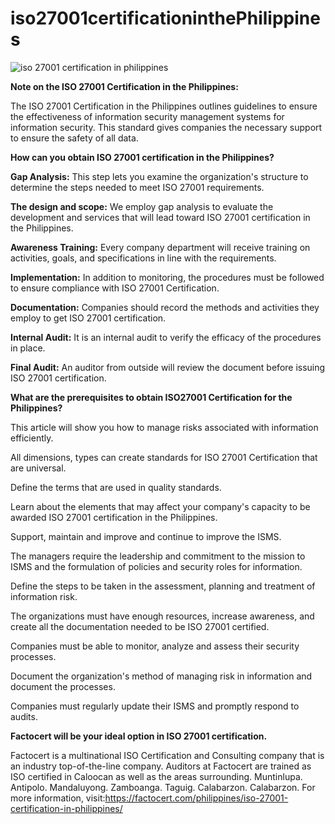 # iso27001certificationinthePhilippines

![iso 27001 certification in philippines](https://user-images.githubusercontent.com/89084770/136551088-276cc69b-b753-4a31-9a04-b5b5a92d7034.png)

**Note on the ISO 27001 Certification in the Philippines:**

The ISO 27001 Certification in the Philippines outlines guidelines to ensure the effectiveness of information security management systems for information security. This standard gives companies the necessary support to ensure the safety of all data.

**How can you obtain ISO 27001 certification in the Philippines?**

**Gap Analysis:** This step lets you examine the organization's structure to determine the steps needed to meet ISO 27001 requirements. 

**The design and scope:** We employ gap analysis to evaluate the development and services that will lead toward ISO 27001 certification in the Philippines.

**Awareness Training:** Every company department will receive training on activities, goals, and specifications in line with the requirements.

**Implementation:** In addition to monitoring, the procedures must be followed to ensure compliance with ISO 27001 Certification.

**Documentation:** Companies should record the methods and activities they employ to get  ISO 27001 certification.

**Internal Audit:** It is an internal audit to verify the efficacy of the procedures in place.

**Final Audit:** An auditor from outside will review the document before issuing ISO 27001 certification.

**What are the prerequisites to obtain ISO27001 Certification for the Philippines?**

This article will show you how to manage risks associated with information efficiently.

All dimensions, types can create standards for ISO 27001 Certification that are universal.

Define the terms that are used in quality standards.

Learn about the elements that may affect your company's capacity to be awarded ISO 27001 certification in the Philippines.

Support, maintain and improve and continue to improve the ISMS.

The managers require the leadership and commitment to the mission to ISMS and the formulation of policies and security roles for information.

Define the steps to be taken in the assessment, planning and treatment of information risk.

The organizations must have enough resources, increase awareness, and create all the documentation needed to be ISO 27001 certified.

Companies must be able to monitor, analyze and assess their security processes.

Document the organization's method of managing risk in information and document the processes.

Companies must regularly update their ISMS and promptly respond to audits.

**Factocert will be your ideal option in ISO 27001 certification.**

Factocert is a multinational ISO Certification and Consulting company that is an industry top-of-the-line company. Auditors at Factocert are trained as ISO certified in Caloocan as well as the areas surrounding. Muntinlupa. Antipolo. Mandaluyong. Zamboanga. Taguig. Calabarzon. Calabarzon. For more information, visit:<a href="url">https://factocert.com/philippines/iso-27001-certification-in-philippines/ </a> 
